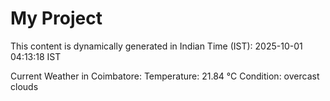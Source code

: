 # My Project

This content is dynamically generated in Indian Time (IST): 2025-10-01 04:13:18 IST


Current Weather in Coimbatore:
Temperature: 21.84 °C
Condition: overcast clouds
